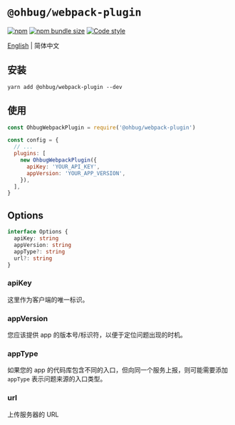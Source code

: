 # `@ohbug/webpack-plugin`

[![npm](https://img.shields.io/npm/v/@ohbug/webpack-plugin.svg?style=flat-square)](https://www.npmjs.com/package/@ohbug/webpack-plugin)
[![npm bundle size](https://img.shields.io/bundlephobia/min/@ohbug/webpack-plugin?style=flat-square)](https://bundlephobia.com/result?p=@ohbug/webpack-plugin)
[![Code style](https://img.shields.io/badge/code_style-prettier-ff69b4.svg?style=flat-square)](https://github.com/prettier/prettier)

[English](./README.md) | 简体中文

## 安装

```
yarn add @ohbug/webpack-plugin --dev
```

## 使用

```javascript
const OhbugWebpackPlugin = require('@ohbug/webpack-plugin')

const config = {
  // ...
  plugins: [
    new OhbugWebpackPlugin({
      apiKey: 'YOUR_API_KEY',
      appVersion: 'YOUR_APP_VERSION',
    }),
  ],
}
```

## Options

```typescript
interface Options {
  apiKey: string
  appVersion: string
  appType?: string
  url?: string
}
```

### apiKey

这里作为客户端的唯一标识。

### appVersion

您应该提供 app 的版本号/标识符，以便于定位问题出现的时机。

### appType

如果您的 app 的代码库包含不同的入口，但向同一个服务上报，则可能需要添加 `appType` 表示问题来源的入口类型。

### url

上传服务器的 URL
